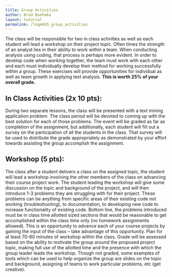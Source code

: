 ```yaml
---
title: Group Activities
author: Brad Boehmke
layout: tutorial
permalink: /logm655_group_activities
---
```


The class will be responsible for two in class activities as well as each student will lead a workshop on their project topic.  Often times the strength of an analyst lies in their ability to work within a team.  When conducting analysis using coding, that process is perhaps more evident.  In order to develop code when working together, the team must work with each other and each must individually develop their method for working successfully within a group.  These exercises will provide opportunities for individual as well as team growth in applying text analysis.  __This is worth 25% of your overall grade.__ 

## In Class Activities (2x 10 pts):
During two separate lessons, the class will be presented with a text mining application problem.  The class period will be devoted to coming up with the best solution for each of those problems.  The event will be graded as far as completion of the assignment, but additionally, each student will fill out a survey on the participation of all the students in the class.  That survey will be used to distribute the grade appropriately as demonstrated by your effort towards assisting the group accomplish the assignment.  
	
## Workshop (5 pts):
The class after a student delivers a class on the assigned topic, the student will lead a workshop involving the other members of the class on advancing their course project work.  The student leading the workshop will give some discussion on the topic and background of the project, and will then introduce 1-3 problems they are struggling with for their project.  These problems can be anything from specific areas of their existing code not working (troubleshooting), to documentation, to developing new code to increase functionality of existing code.  Bottom line, the problems introduced must be in class time allotted sized sections that would be reasonable to get accomplished within the class time only (no homework assignments allowed).  This is an opportunity to advance each of your course projects by gaining the input of the class – take advantage of this opportunity.  Plan for at least 70-80 minutes of workshop within the class.  Grade will be assessed based on the ability to motivate the group around the proposed project topic, making full use of the allotted time and the presence with which the group leader leads the workshop.  Though not graded, some examples of tools which can be used to help organize the group are slides on the topic and background, assigning of teams to work particular problems, etc (get creative).
